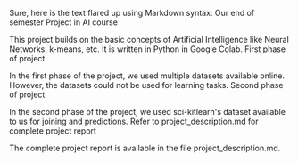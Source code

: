 Sure, here is the text flared up using Markdown syntax:
Our end of semester Project in AI course

This project builds on the basic concepts of Artificial Intelligence like Neural Networks, k-means, etc. It is written in Python in Google Colab.
First phase of project

In the first phase of the project, we used multiple datasets available online. However, the datasets could not be used for learning tasks.
Second phase of project

In the second phase of the project, we used sci-kitlearn's dataset available to us for joining and predictions.
Refer to project_description.md for complete project report

The complete project report is available in the file project_description.md.
